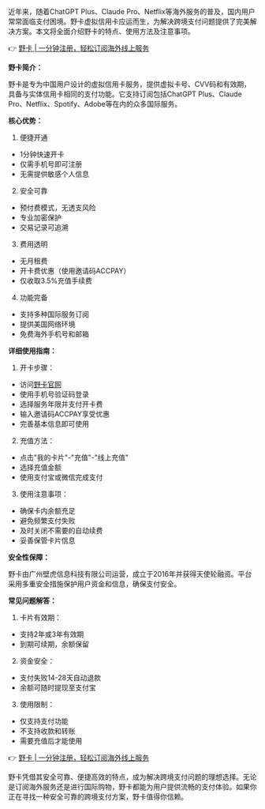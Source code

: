 近年来，随着ChatGPT Plus、Claude Pro、Netflix等海外服务的普及，国内用户常常面临支付困境。野卡虚拟信用卡应运而生，为解决跨境支付问题提供了完美解决方案。本文将全面介绍野卡的特点、使用方法及注意事项。

👉 [野卡 | 一分钟注册，轻松订阅海外线上服务](https://bit.ly/bewildcard)

**野卡简介：**

野卡是专为中国用户设计的虚拟信用卡服务，提供虚拟卡号、CVV码和有效期，具备与实体信用卡相同的支付功能。它支持订阅包括ChatGPT Plus、Claude Pro、Netflix、Spotify、Adobe等在内的众多国际服务。

**核心优势：**

1. 便捷开通
- 1分钟快速开卡
- 仅需手机号即可注册
- 无需提供敏感个人信息

2. 安全可靠
- 预付费模式，无透支风险
- 专业加密保护
- 交易记录可追溯

3. 费用透明
- 无月租费
- 开卡费优惠（使用邀请码ACCPAY）
- 仅收取3.5%充值手续费

4. 功能完备
- 支持多种国际服务订阅
- 提供美国网络环境
- 免费海外手机号和邮箱

**详细使用指南：**

1. 开卡步骤：
- 访问[野卡官网](https://bit.ly/bewildcard)
- 使用手机号验证码登录
- 选择服务年限并支付开卡费
- 输入邀请码ACCPAY享受优惠
- 完善基本信息即可使用

2. 充值方法：
- 点击"我的卡片"-"充值"-"线上充值"
- 选择充值金额
- 使用支付宝或微信完成支付

3. 使用注意事项：
- 确保卡内余额充足
- 避免频繁支付失败
- 及时关闭不需要的自动续费
- 妥善保管卡片信息

**安全性保障：**

野卡由广州壁虎信息科技有限公司运营，成立于2016年并获得天使轮融资。平台采用多重安全措施保护用户资金和信息，确保支付安全。

**常见问题解答：**

1. 卡片有效期：
- 支持2年或3年有效期
- 到期可续期，余额保留

2. 资金安全：
- 支付失败14-28天自动退款
- 余额可随时提现至支付宝

3. 使用限制：
- 仅支持支付功能
- 不支持收款和转账
- 需要充值后才能使用

👉 [野卡 | 一分钟注册，轻松订阅海外线上服务](https://bit.ly/bewildcard)

野卡凭借其安全可靠、便捷高效的特点，成为解决跨境支付问题的理想选择。无论是订阅海外服务还是进行国际购物，野卡都能为用户提供流畅的支付体验。如果你正在寻找一种安全可靠的跨境支付方案，野卡值得你信赖。